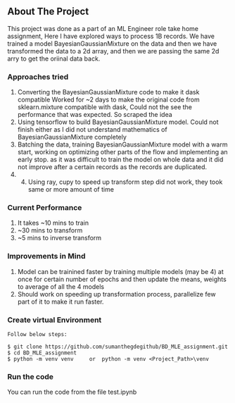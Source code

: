 <!-- ABOUT THE PROJECT -->
## About The Project
This project was done as a part of an ML Engineer role take home assignment, Here I have explored ways to process 1B records.
We have trained a model BayesianGaussianMixture on the data and then we have transformed the data to a 2d array, and then we are passing the same 2d arry to get the oriinal data back.

### Approaches tried
1. Converting the BayesianGaussianMixture code to make it dask compatible
    Worked for ~2 days to make the original code from sklearn.mixture compatible with dask, Could not the see the performance that was expected. So scraped the idea
2. Using tensorflow to build BayesianGaussianMixture model. Could not finish either as I did not understand mathematics of
BayesianGaussianMixture completely
3. Batching the data, training BayesianGaussianMixture model with a warm start, working on optimizing other parts of the flow and implementing an early stop. as it was difficult to train the model on whole data and it did not improve after a certain records as the records are duplicated.
4. 4. Using ray, cupy to speed up transform step did not work, they took same or more amount of time

### Current Performance
1. It takes ~10 mins to train
2. ~30 mins to transform
3. ~5 mins to inverse transform

### Improvements in Mind
1. Model can be trainined faster by training multiple models (may be 4) at once for certain number of epochs and then update the means, weights to average of all the 4 models
2. Should work on speeding up transformation process, parallelize few part of it to make it run faster.

### Create virtual Environment
```
Follow below steps:

$ git clone https://github.com/sumanthegdegithub/BD_MLE_assignment.git
$ cd BD_MLE_assignment
$ python -m venv venv     or  python -m venv <Project_Path>\venv
```

### Run the code
You can run the code from the file test.ipynb
